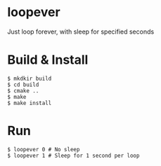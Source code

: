 # loopever
Just loop forever, with sleep for specified seconds

# Build & Install
```
$ mkdkir build
$ cd build
$ cmake ..
$ make
$ make install
```

# Run
```
$ loopever 0 # No sleep
$ loopever 1 # Sleep for 1 second per loop
```
